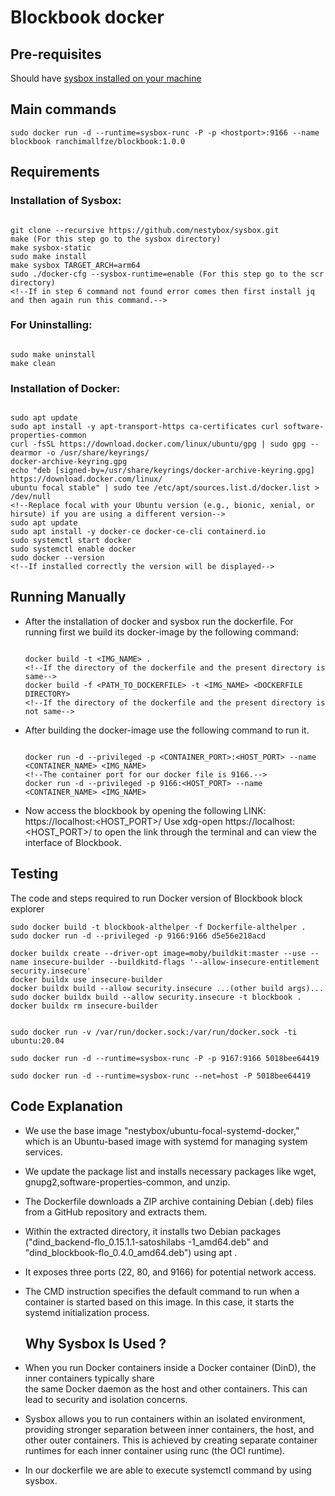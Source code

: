 # Blockbook docker

## Pre-requisites
Should have [sysbox installed on your machine](https://github.com/nestybox/sysbox/blob/master/docs/developers-guide/build.md)

## Main commands
```
sudo docker run -d --runtime=sysbox-runc -P -p <hostport>:9166 --name blockbook ranchimallfze/blockbook:1.0.0
```

## Requirements

### Installation of Sysbox:
```

git clone --recursive https://github.com/nestybox/sysbox.git
make (For this step go to the sysbox directory)
make sysbox-static
sudo make install
make sysbox TARGET_ARCH=arm64
sudo ./docker-cfg --sysbox-runtime=enable (For this step go to the scr directory)
<!--If in step 6 command not found error comes then first install jq and then again run this command.-->

 ```

### For Uninstalling:
```

sudo make uninstall
make clean

 ```

### Installation of Docker:
```

sudo apt update
sudo apt install -y apt-transport-https ca-certificates curl software-properties-common
curl -fsSL https://download.docker.com/linux/ubuntu/gpg | sudo gpg --dearmor -o /usr/share/keyrings/   
docker-archive-keyring.gpg
echo "deb [signed-by=/usr/share/keyrings/docker-archive-keyring.gpg] https://download.docker.com/linux/
ubuntu focal stable" | sudo tee /etc/apt/sources.list.d/docker.list > /dev/null 
<!--Replace focal with your Ubuntu version (e.g., bionic, xenial, or hirsute) if you are using a different version-->
sudo apt update
sudo apt install -y docker-ce docker-ce-cli containerd.io
sudo systemctl start docker
sudo systemctl enable docker
sudo docker --version 
<!--If installed correctly the version will be displayed-->

```

## Running Manually

+  After the installation of docker and sysbox run the dockerfile.
   For running first we build its docker-image by the following command:

   ```

   docker build -t <IMG_NAME> .   
   <!--If the directory of the dockerfile and the present directory is same-->
   docker build -f <PATH_TO_DOCKERFILE> -t <IMG_NAME> <DOCKERFILE DIRECTORY> 
   <!--If the directory of the dockerfile and the present directory is not same-->

   ```
        
+  After building the docker-image use the following command to run it.
   ```

   docker run -d --privileged -p <CONTAINER_PORT>:<HOST_PORT> --name <CONTAINER_NAME> <IMG_NAME>
   <!--The container port for our docker file is 9166.-->
   docker run -d --privileged -p 9166:<HOST_PORT> --name <CONTAINER_NAME> <IMG_NAME>

   ```

+  Now access the blockbook by opening the following LINK: https://localhost:<HOST_PORT>/
   Use xdg-open https://localhost:<HOST_PORT>/ to open the link through the terminal and can view the interface of Blockbook.


## Testing  

The code and steps required to run Docker version of Blockbook block explorer

```
sudo docker build -t blockbook-althelper -f Dockerfile-althelper .
sudo docker run -d --privileged -p 9166:9166 d5e56e218acd
```

```
docker buildx create --driver-opt image=moby/buildkit:master --use --name insecure-builder --buildkitd-flags '--allow-insecure-entitlement security.insecure'
docker buildx use insecure-builder
docker buildx build --allow security.insecure ...(other build args)...
sudo docker buildx build --allow security.insecure -t blockbook .
docker buildx rm insecure-builder


sudo docker run -v /var/run/docker.sock:/var/run/docker.sock -ti ubuntu:20.04
```

```
sudo docker run -d --runtime=sysbox-runc -P -p 9167:9166 5018bee64419

sudo docker run -d --runtime=sysbox-runc --net=host -P 5018bee64419
```

 ## Code Explanation

 + We use the base image "nestybox/ubuntu-focal-systemd-docker," which is an Ubuntu-based image with 
   systemd for managing system services.
 + We update the package list and installs necessary packages like wget, gnupg2,software-properties-common, 
   and unzip.
 + The Dockerfile downloads a ZIP archive containing Debian (.deb) files from a GitHub repository and
   extracts them.
 + Within the extracted directory, it installs two Debian packages ("dind_backend-flo_0.15.1.1-satoshilabs 
   -1_amd64.deb" and "dind_blockbook-flo_0.4.0_amd64.deb") using apt .
 + It exposes three ports (22, 80, and 9166) for potential network access.
 + The CMD instruction specifies the default command to run when a container is started based on this 
   image. In this case, it starts the systemd initialization process.


   ## Why Sysbox Is Used ?

 + When you run Docker containers inside a Docker container (DinD), the inner containers typically share    
   the same Docker daemon as the host and other containers. This can lead to security and isolation concerns.
 + Sysbox allows you to run containers within an isolated environment, providing stronger separation 
   between inner containers, the host, and other outer containers. This is achieved by creating separate container runtimes for each inner container using runc (the OCI runtime).      
 + In our dockerfile we are able to execute systemctl command by using sysbox.
